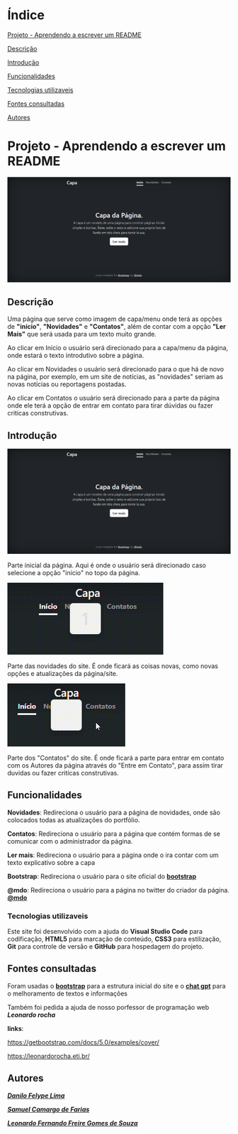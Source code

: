 # Índice

[Projeto - Aprendendo a escrever um README](#projeto---aprendendo-a-escrever-um-readme)

[Descrição](#descri%C3%A7%C3%A3o)

[Introdução](#introdu%C3%A7%C3%A3o)

[Funcionalidades](#funcionalidades)

[Tecnologias utilizaveis](#tecnologias-utilizaveis)

[Fontes consultadas](#fontes-consultadas)

[Autores](#autores)

# Projeto - Aprendendo a escrever um README

![image info](img/capa.png)

## Descrição

Uma página que serve como imagem de capa/menu onde terá as opções de **"início"**, **"Novidades"** e **"Contatos"**, além de contar com a opção **"Ler Mais"** que será usada para um texto muito grande.


Ao clicar em Início o usuário será direcionado para a capa/menu da página, onde estará o texto introdutivo sobre a página.

 

Ao clicar em Novidades o usuário será direcionado para o que há de novo na página, por exemplo, em um site de notícias, as "novidades" seriam as novas notícias ou reportagens postadas.

 

Ao clicar em Contatos o usuário será direcionado para a parte da página onde ele terá a opção de entrar em contato para tirar dúvidas ou fazer criticas construtivas.

## Introdução

![image info](img/capa.png)

 

Parte inicial da página. Aqui é onde o usuário será direcionado caso selecione a opção "início" no topo da página.

 

![video info](img/Novidades-video.gif)

 

Parte das novidades do site. É onde ficará as coisas novas, como novas opções e atualizações da página/site.

 

![video info](img/Contato-video.gif)

 

Parte dos "Contatos" do site. É onde ficará a parte para entrar em contato com os Autores da página através do "Entre em Contato", para assim tirar duvidas ou fazer critícas construtivas.

## Funcionalidades

**Novidades**: Redireciona o usuário para a página de novidades, onde são colocados todas as atualizações do portfólio.

**Contatos**: Redireciona o usuário para a página que contém formas de se comunicar com o administrador da página.

**Ler mais**: Redireciona o usuário para a página onde o ira contar com um texto explicativo sobre a capa

**Bootstrap**: Redireciona o usuário para o site oficial do [**bootstrap**](https://getbootstrap.com/)

**@mdo**: Redireciona o usuário para a página no twitter do criador da página. [**@mdo**](https://twitter.com/mdo)

### Tecnologias utilizaveis

Este site foi desenvolvido com a ajuda do **Visual Studio Code** para codificação, **HTML5** para marcação de conteúdo, **CSS3** para estilização, **Git** para controle de versão e **GitHub** para hospedagem do projeto.

## Fontes consultadas 

Foram usadas o [**bootstrap**](https://getbootstrap.com/) para a estrutura inicial do site e o [**chat gpt**](https://chat.openai.com/) para o melhoramento de textos e informações

Também foi pedida a ajuda de nosso porfessor de programação web **_Leonardo rocha_**

 
**links**:

https://getbootstrap.com/docs/5.0/examples/cover/

https://leonardorocha.eti.br/

## Autores

[**_Danilo Felype Lima_**](https://github.com/DaniloFelype)

[**_Samuel Camargo de Farias_**](https://github.com/SamuelCmdeFarias)

[**_Leonardo Fernando Freire Gomes de Souza_**](https://github.com/ashuro-ryuki)